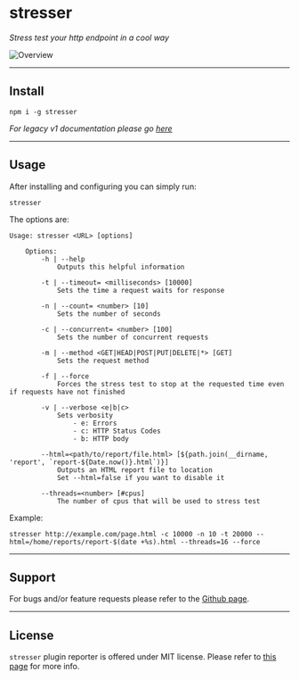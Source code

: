# stresser

_Stress test your http endpoint in a cool way_

![Overview](https://raw.githubusercontent.com/legraphista/stresser/master/logo/logo.png)

___

## Install

`npm i -g stresser`

_For legacy v1 documentation please go [here](https://github.com/legraphista/stresser/tree/v1)_
___

## Usage

After installing and configuring you can simply run:
```
stresser
```

The options are:
```
Usage: stresser <URL> [options]

    Options:
        -h | --help
            Outputs this helpful information

        -t | --timeout= <milliseconds> [10000]
            Sets the time a request waits for response

        -n | --count= <number> [10]
            Sets the number of seconds

        -c | --concurrent= <number> [100]
            Sets the number of concurrent requests

        -m | --method <GET|HEAD|POST|PUT|DELETE|*> [GET]
            Sets the request method

        -f | --force
            Forces the stress test to stop at the requested time even if requests have not finished

        -v | --verbose <e|b|c>
            Sets verbosity
                - e: Errors
                - c: HTTP Status Codes
                - b: HTTP body

        --html=<path/to/report/file.html> [${path.join(__dirname, 'report', `report-${Date.now()}.html`)}]
            Outputs an HTML report file to location
            Set --html=false if you want to disable it

        --threads=<number> [#cpus]
            The number of cpus that will be used to stress test
```

Example:

`stresser http://example.com/page.html -c 10000 -n 10 -t 20000 --html=/home/reports/report-$(date +%s).html --threads=16 --force`

___

## Support

For bugs and/or feature requests please refer to the [Github page](https://github.com/legraphista/stresser).

___

## License

`stresser` plugin reporter is offered under MIT license. Please refer to [this page](https://github.com/legraphista/stresser/blob/master/LICENSE) for more info.
